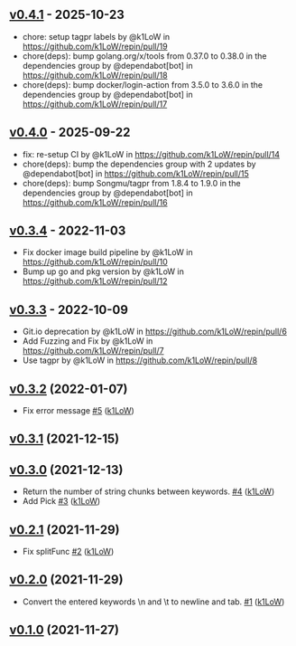 ## [v0.4.1](https://github.com/k1LoW/repin/compare/v0.4.0...v0.4.1) - 2025-10-23
- chore: setup tagpr labels by @k1LoW in https://github.com/k1LoW/repin/pull/19
- chore(deps): bump golang.org/x/tools from 0.37.0 to 0.38.0 in the dependencies group by @dependabot[bot] in https://github.com/k1LoW/repin/pull/18
- chore(deps): bump docker/login-action from 3.5.0 to 3.6.0 in the dependencies group by @dependabot[bot] in https://github.com/k1LoW/repin/pull/17

## [v0.4.0](https://github.com/k1LoW/repin/compare/v0.3.4...v0.4.0) - 2025-09-22
- fix: re-setup CI by @k1LoW in https://github.com/k1LoW/repin/pull/14
- chore(deps): bump the dependencies group with 2 updates by @dependabot[bot] in https://github.com/k1LoW/repin/pull/15
- chore(deps): bump Songmu/tagpr from 1.8.4 to 1.9.0 in the dependencies group by @dependabot[bot] in https://github.com/k1LoW/repin/pull/16

## [v0.3.4](https://github.com/k1LoW/repin/compare/v0.3.3...v0.3.4) - 2022-11-03
- Fix docker image build pipeline by @k1LoW in https://github.com/k1LoW/repin/pull/10
- Bump up go and pkg version by @k1LoW in https://github.com/k1LoW/repin/pull/12

## [v0.3.3](https://github.com/k1LoW/repin/compare/v0.3.2...v0.3.3) - 2022-10-09
- Git.io deprecation by @k1LoW in https://github.com/k1LoW/repin/pull/6
- Add Fuzzing and Fix by @k1LoW in https://github.com/k1LoW/repin/pull/7
- Use tagpr by @k1LoW in https://github.com/k1LoW/repin/pull/8

## [v0.3.2](https://github.com/k1LoW/repin/compare/v0.3.1...v0.3.2) (2022-01-07)

* Fix error message [#5](https://github.com/k1LoW/repin/pull/5) ([k1LoW](https://github.com/k1LoW))

## [v0.3.1](https://github.com/k1LoW/repin/compare/v0.3.0...v0.3.1) (2021-12-15)


## [v0.3.0](https://github.com/k1LoW/repin/compare/v0.2.1...v0.3.0) (2021-12-13)

* Return the number of string chunks between keywords. [#4](https://github.com/k1LoW/repin/pull/4) ([k1LoW](https://github.com/k1LoW))
* Add Pick [#3](https://github.com/k1LoW/repin/pull/3) ([k1LoW](https://github.com/k1LoW))

## [v0.2.1](https://github.com/k1LoW/repin/compare/v0.2.0...v0.2.1) (2021-11-29)

* Fix splitFunc [#2](https://github.com/k1LoW/repin/pull/2) ([k1LoW](https://github.com/k1LoW))

## [v0.2.0](https://github.com/k1LoW/repin/compare/v0.1.0...v0.2.0) (2021-11-29)

* Convert the entered keywords \n and \t to newline and tab. [#1](https://github.com/k1LoW/repin/pull/1) ([k1LoW](https://github.com/k1LoW))

## [v0.1.0](https://github.com/k1LoW/repin/compare/cd4a28d5c52b...v0.1.0) (2021-11-27)
